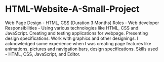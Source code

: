 # HTML-Website-A-Small-Project
Web Page Design - HTML, CSS (Duration 3 Months)
Roles - Web developer
Responsibilities -
    Using various technologies like HTML, CSS and JavaScript.
    Creating and testing applications for webpage.
    Presenting design specifications.
    Work with graphics and other designings.
I acknowledged some experience when I was creating page features like animations, pictures
and navigation bars, design specifications.
Skills used - HTML, CSS, JavaScript, and Editor.

